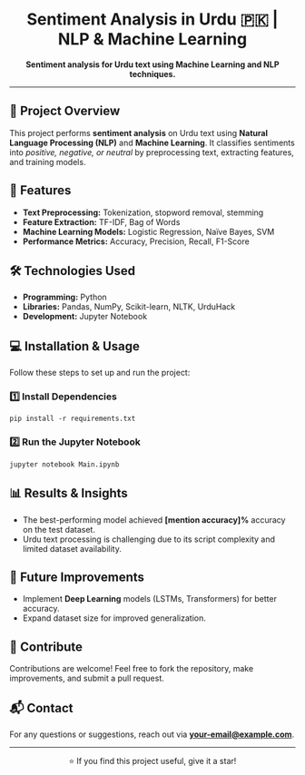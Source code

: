 <h1 align="center">Sentiment Analysis in Urdu 🇵🇰 | NLP & Machine Learning</h1>

<p align="center">
  <b>Sentiment analysis for Urdu text using Machine Learning and NLP techniques.</b>
</p>

<hr>

<h2>📌 Project Overview</h2>
<p>
  This project performs <b>sentiment analysis</b> on Urdu text using <b>Natural Language Processing (NLP)</b> and <b>Machine Learning</b>.
  It classifies sentiments into <i>positive, negative, or neutral</i> by preprocessing text, extracting features, and training models.
</p>

<h2>🚀 Features</h2>
<ul>
  <li><b>Text Preprocessing:</b> Tokenization, stopword removal, stemming</li>
  <li><b>Feature Extraction:</b> TF-IDF, Bag of Words</li>
  <li><b>Machine Learning Models:</b> Logistic Regression, Naïve Bayes, SVM</li>
  <li><b>Performance Metrics:</b> Accuracy, Precision, Recall, F1-Score</li>
</ul>

<h2>🛠️ Technologies Used</h2>
<ul>
  <li><b>Programming:</b> Python</li>
  <li><b>Libraries:</b> Pandas, NumPy, Scikit-learn, NLTK, UrduHack</li>
  <li><b>Development:</b> Jupyter Notebook</li>
</ul>

<h2>💻 Installation & Usage</h2>
<p>Follow these steps to set up and run the project:</p>

<h3>1️⃣ Install Dependencies</h3>
<pre><code>pip install -r requirements.txt</code></pre>

<h3>2️⃣ Run the Jupyter Notebook</h3>
<pre><code>jupyter notebook Main.ipynb</code></pre>

<h2>📊 Results & Insights</h2>
<ul>
  <li>The best-performing model achieved <b>[mention accuracy]%</b> accuracy on the test dataset.</li>
  <li>Urdu text processing is challenging due to its script complexity and limited dataset availability.</li>
</ul>

<h2>🔮 Future Improvements</h2>
<ul>
  <li>Implement <b>Deep Learning</b> models (LSTMs, Transformers) for better accuracy.</li>
  <li>Expand dataset size for improved generalization.</li>
</ul>

<h2>🤝 Contribute</h2>
<p>Contributions are welcome! Feel free to fork the repository, make improvements, and submit a pull request.</p>

<h2>📬 Contact</h2>
<p>For any questions or suggestions, reach out via <b><a href="mailto:your-email@example.com">your-email@example.com</a></b>.</p>

<hr>
<p align="center">⭐ If you find this project useful, give it a star!</p>
